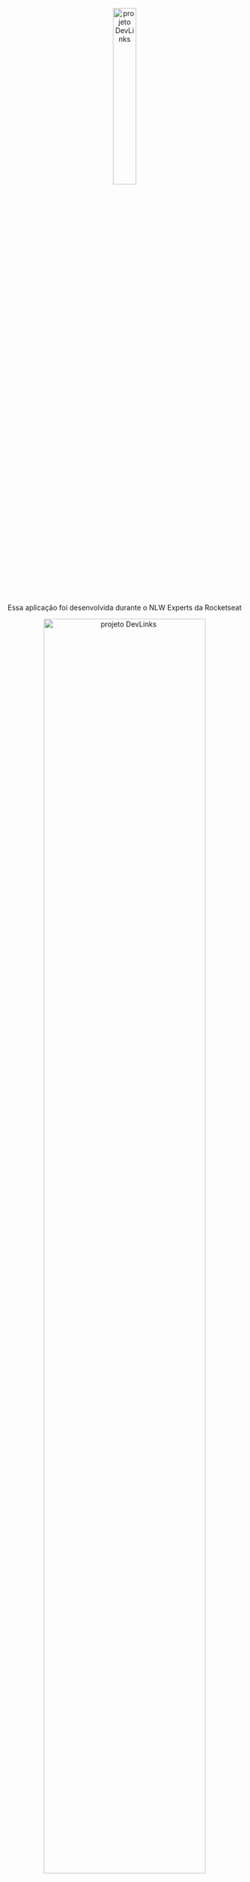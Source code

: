 <p align="center">
  <img alt="projeto DevLinks" src="https://raw.githubusercontent.com/rocketseat-education/nlw-expert-html-css-js/main/.github/logo.png" width="30%">
</p>



<p align= 'center'>
Essa aplicação foi desenvolvida durante o NLW Experts da Rocketseat<br/>



<p align="center">
  <img alt="projeto DevLinks" src="https://raw.githubusercontent.com/rocketseat-education/nlw-expert-html-css-js/main/.github/preview.png" width="80%">
</p>

## 🚀 Tecnologias

Esse projeto foi desenvolvido com as seguintes tecnologias:

-HTML <br>
-CSS <br>
-JavaScript

## 💻 Projeto
Projeto de um quiz pra testar os seus conhecimentos técnicos e ter um retorno sobre a quantidade de questões que você acertou.

## 📝 Licença
Esse projeto está sob a licença MIT.